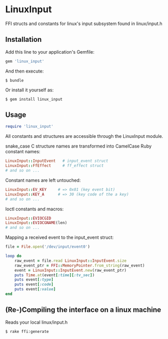 # LinuxInput

FFI structs and constants for linux's input subsystem found in linux/input.h

## Installation

Add this line to your application's Gemfile:

```ruby
gem 'linux_input'
```

And then execute:

    $ bundle

Or install it yourself as:

    $ gem install linux_input

## Usage

```ruby
require 'linux_input'
```

All constants and structures are accessible through the LinuxInput module.

snake_case C structure names are transformed into CamelCase Ruby constant names:

```ruby
LinuxInput::InputEvent   # input_event struct
LinuxInput::FfEffect     # ff_effect struct
# and so on ...
```

Constant names are left untouched:

```ruby
LinuxInput::EV_KEY     # => 0x01 (key event bit)
LinuxInput::KEY_A      # => 30 (key code of the a key)
# and so on ...
```

Ioctl constants and macros:

```ruby
LinuxInput::EVIOCGID
LinuxInput::EVIOCGNAME(len)
# and so on ...
```

Mapping a received event to the input_event struct:

```ruby
file = File.open('/dev/input/event0')

loop do
    raw_event = file.read LinuxInput::InputEvent.size
    raw_event_ptr = FFI::MemoryPointer.from_string(raw_event)
    event = LinuxInput::InputEvent.new(raw_event_ptr)
    puts Time.at(event[:time][:tv_sec])
    puts event[:type]
    puts event[:code]
    puts event[:value]
end
```

## (Re-)Compiling the interface on a linux machine

Reads your local linux/input.h

```
$ rake ffi:generate
```

